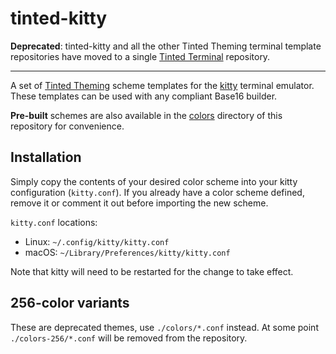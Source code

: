 # tinted-kitty

**Deprecated**: tinted-kitty and all the other Tinted Theming
terminal template repositories have moved to a single [Tinted
Terminal](https://github.com/tinted-theming/tinted-terminal) repository.

---

A set of [Tinted Theming] scheme templates for the [kitty] terminal
emulator. These templates can be used with any compliant Base16 builder.

**Pre-built** schemes are also available in the [colors] directory of
this repository for convenience.

## Installation

Simply copy the contents of your desired color scheme into your kitty
configuration (`kitty.conf`). If you already have a color scheme defined,
remove it or comment it out before importing the new scheme.

`kitty.conf` locations:

- Linux: `~/.config/kitty/kitty.conf`
- macOS: `~/Library/Preferences/kitty/kitty.conf`

Note that kitty will need to be restarted for the change to take effect.

## 256-color variants

These are deprecated themes, use `./colors/*.conf` instead. At some
point `./colors-256/*.conf` will be removed from the repository.

[Tinted Theming]: https://github.com/tinted-theming
[kitty]: https://github.com/kovidgoyal/kitty
[colors]: https://github.com/kdrag0n/base16-kitty/tree/main/colors
